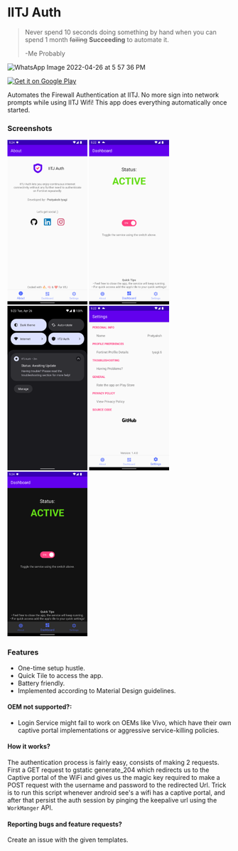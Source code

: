 # IITJ Auth

> Never spend 10 seconds doing something by hand when you can spend 1 month ~~failing~~ **Succeeding** to automate it.
> 
> -Me Probably

![WhatsApp Image 2022-04-26 at 5 57 36 PM](https://user-images.githubusercontent.com/55044774/165881242-fb3790dd-7e21-4d33-9147-be7ab23fd9f2.jpeg)

<a href='https://play.google.com/store/apps/details?id=com.blockgeeks.iitj_auth'><img alt='Get it on Google Play' src='https://play.google.com/intl/en_us/badges/images/generic/en_badge_web_generic.png' height=90px/></a>

Automates the Firewall Authentication at IITJ. No more sign into network prompts while using IITJ Wifi! This app does everything automatically once started.

### Screenshots
<img src="/Graphics/About.png" width="180" height="370" /> <img src="/Graphics/dashboard_light.png" width="180" height="370" /> <img src="/Graphics/QuickSettigns.png" width="180" height="370" /> <img src="/Graphics/settings_light.png" width="180" height="370" /> <img src="/Graphics/dashboard_dark.png" width="180" height="370" />

### Features
- One-time setup hustle.
- Quick Tile to access the app.
- Battery friendly.
- Implemented according to Material Design guidelines.

#### OEM not supported?:
-  Login Service might fail to work on OEMs like Vivo, which have their own captive portal implementations or aggressive service-killing policies.

#### How it works?
The authentication process is fairly easy, consists of making 2 requests. First a GET request to gstatic generate_204 which 
redirects us to the Captive portal of the WiFi and gives us the magic key required to make a POST request with the username and password to the redirected
Url. Trick is to run this script whenever android see's a wifi has a captive portal, and after that persist the auth session by pinging the keepalive url using the `WorkManger` API.

#### Reporting bugs and feature requests?
Create an issue with the given templates.
